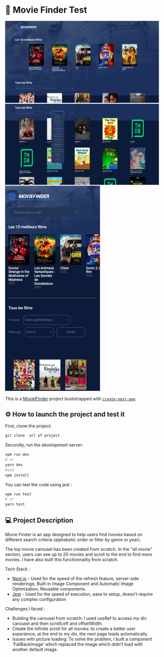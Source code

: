 # 🚀 Movie Finder Test 

![alt text](/public/moviecapturegithub.png "Optional title")
![alt text](/public/dropdowngithub.png "Optional title")
![alt text](/public/mobilegithub.png "Optional title")


This is a [MovieFinder](https://moviefindertestjunior.netlify.app/) project bootstrapped with [`create-next-app`](https://github.com/vercel/next.js/tree/canary/packages/create-next-app).

## ⚙️ How to launch the project and test it
First, clone the project:
```bash
git clone  url of project
```

Secondly, run the development server:

```bash
npm run dev
# or
yarn dev
#and
npm install

```
You can test the code using jest :

```bash
npm run test
# or
yarn test

```
## 💻 Project Description

Movie Finder is an app designed to help users find movies based on different search criteria (alphabetic order or filter by genre or year).

The top movie carousel has been created from scratch.
In the "all movie" section, users can see up to 20 movies and scroll to the end to find more movies. I have also built this functionnality from scratch.

Tech Stack :

- [Next.js](https://nextjs.org/docs) - Used for the speed of the refresh feature, server-side renderinge, Built-in Image  Component and Automatic Image Optimization, Reusable components.
- [Jest](https://jestjs.io/fr/) - Used for the speed of execution, ease to setup, doesn't require any complex configuration 

Challenges I faced :

- Building the carousel from scratch: I used useRef to access my div carousel and then scrollLeft and offsetWidth.
- Create the infinite scroll for all movies: to create a better user experience, at the end to my div, the next page loads automatically.
- Issues with picture  loading: To solve the problem, I built a component 'FallBackImage' which replaced the image which didn't load with another default image.  